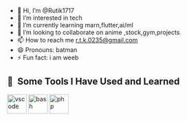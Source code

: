 - 👋 Hi, I’m @Rutik1717
- 👀 I’m interested in tech
- 🌱 I’m currently learning marn,flutter,ai/ml
- 💞️ I’m looking to collaborate on anime ,stock,gym,projects
- 📫 How to reach me r.t.k.0235@gmail.com
- 😄 Pronouns: batman
- ⚡ Fun fact: i am weeb
<!---
Rutik1717/Rutik1717 is a ✨ special ✨ repository because its `README.md` (this file) appears on your GitHub profile.
You can click the Preview link to take a look at your changes.
--->
<i class="fa-brands fa-square-instagram"></i>
<h2> 🚀 &nbsp;Some Tools I Have Used and Learned</h2>
<p align="left">
<img src="https://cdn.jsdelivr.net/gh/devicons/devicon/icons/vscode/vscode-original.svg" alt="vscode" width="45" height="45"/>
<img src="https://cdn.jsdelivr.net/gh/devicons/devicon/icons/bash/bash-original.svg" alt="bash" width="45" height="45"/>
<img src="https://cdn.jsdelivr.net/gh/devicons/devicon/icons/php/php-original.svg" alt="php" width="45" height="45"/>
</p>
